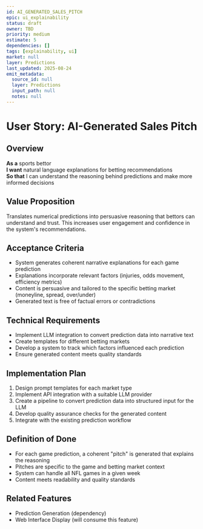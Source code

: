 ```yaml
---
id: AI_GENERATED_SALES_PITCH
epic: ui_explainability
status: draft
owner: TBD
priority: medium
estimate: 5
dependencies: []
tags: [explainability, ui]
market: null
layer: Predictions
last_updated: 2025-08-24
emit_metadata:
  source_id: null
  layer: Predictions
  input_path: null
  notes: null
---
```


# User Story: AI-Generated Sales Pitch

## Overview
**As a** sports bettor  
**I want** natural language explanations for betting recommendations  
**So that** I can understand the reasoning behind predictions and make more informed decisions

## Value Proposition
Translates numerical predictions into persuasive reasoning that bettors can understand and trust. This increases user engagement and confidence in the system's recommendations.

## Acceptance Criteria
- System generates coherent narrative explanations for each game prediction
- Explanations incorporate relevant factors (injuries, odds movement, efficiency metrics)
- Content is persuasive and tailored to the specific betting market (moneyline, spread, over/under)
- Generated text is free of factual errors or contradictions

## Technical Requirements
- Implement LLM integration to convert prediction data into narrative text
- Create templates for different betting markets
- Develop a system to track which factors influenced each prediction
- Ensure generated content meets quality standards

## Implementation Plan
1. Design prompt templates for each market type
2. Implement API integration with a suitable LLM provider
3. Create a pipeline to convert prediction data into structured input for the LLM
4. Develop quality assurance checks for the generated content
5. Integrate with the existing prediction workflow

## Definition of Done
- For each game prediction, a coherent "pitch" is generated that explains the reasoning
- Pitches are specific to the game and betting market context
- System can handle all NFL games in a given week
- Content meets readability and quality standards

## Related Features
- Prediction Generation (dependency)
- Web Interface Display (will consume this feature)
